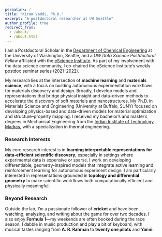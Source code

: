 ```yaml
---
permalink: /
title: "Kiran Vaddi, Ph.D."
excerpt: "A postdoctoral researcher at UW Seattle"
author_profile: true
redirect_from: 
  - /about/
  - /about.html
---
```


I am a Postdoctoral Scholar in the [Department of Chemical Engineering](https://www.cheme.washington.edu/) at the University of Washington, Seattle, and a *UW Data Science Postdoctoral Fellow* affiliated with the [eScience Institute](https://escience.washington.edu/). As part of my involvement with the data science community, I co-chaired the eScience Institute’s weekly postdoc seminar series (2021–2022).

My research lies at the intersection of **machine learning** and **materials science**, with a focus on building autonomous experimentation workflows for materials discovery and design. Broadly, I develop models and representations that bridge physical insight and data-driven methods to accelerate the discovery of soft materials and nanostructures. My Ph.D. in Materials Science and Engineering (University at Buffalo, SUNY) focused on developing physics-based and data-driven models for material optimization and structure–property mapping. I received my bachelor’s and master’s degrees in Mechanical Engineering from the [Indian Institute of Technology Madras](https://www.iitm.ac.in/), with a specialization in thermal engineering.


### Research Interests

My core research interest is in **learning interpretable representations for data-efficient scientific discovery**, especially in settings where experimental data is expensive or sparse. I work on developing differentiable, geometry-inspired models that integrate active learning and reinforcement learning for autonomous experiment design. I am particularly interested in representations grounded in **topology and differential geometry** to make scientific workflows both computationally efficient and physically meaningful.


### Beyond Research

Outside the lab, I’m a passionate follower of **cricket** and have been watching, analyzing, and writing about the game for over two decades. I also enjoy **Formula 1**—my weekends are often booked during the race season. I dabble in music production and play a bit of keyboard, with musical tastes ranging from **A. R. Rahman** to **twenty one pilots** and **Yanni**.

<script type="text/javascript" id="clustrmaps" src="//clustrmaps.com/map_v2.js?d=3ZOnL29Sti4O_evnKh1zV63d5jP5lqLK-Ikhsjz8ugs&cl=ffffff&w=a"></script>